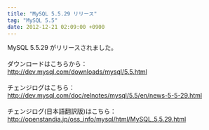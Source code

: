 ```yaml
---
title: "MySQL 5.5.29 リリース"
tag: "MySQL 5.5"
date: 2012-12-21 02:09:00 +0900
---
```


MySQL 5.5.29 がリリースされました。<br>
<br>
ダウンロードはこちらから：<br>
http://dev.mysql.com/downloads/mysql/5.5.html<br>
<br>
チェンジログはこちら：<br>
http://dev.mysql.com/doc/relnotes/mysql/5.5/en/news-5-5-29.html<br>
<br>
チェンジログ(日本語翻訳版)はこちら：<br>
http://openstandia.jp/oss_info/mysql/html/MySQL_5.5.29.html<br>
<br>
<br>
